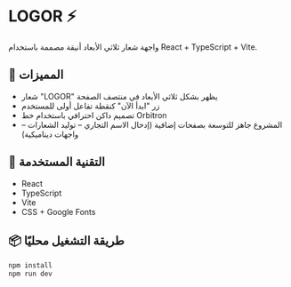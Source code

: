 # LOGOR ⚡

واجهة شعار ثلاثي الأبعاد أنيقة مصممة باستخدام React + TypeScript + Vite.

## 🚀 المميزات

- شعار "LOGOR" يظهر بشكل ثلاثي الأبعاد في منتصف الصفحة
- زر "ابدأ الآن" كنقطة تفاعل أولى للمستخدم
- تصميم داكن احترافي باستخدام خط Orbitron
- المشروع جاهز للتوسعة بصفحات إضافية (إدخال الاسم التجاري – توليد الشعارات – واجهات ديناميكية)

## 🧪 التقنية المستخدمة

- React
- TypeScript
- Vite
- CSS + Google Fonts

## 📦 طريقة التشغيل محليًا

```bash
npm install
npm run dev
